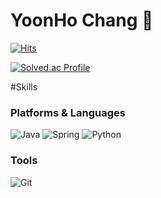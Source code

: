 # YoonHo Chang 👋


[![Hits](https://hits.seeyoufarm.com/api/count/incr/badge.svg?url=https%3A%2F%2Fgithub.com%2FYoonHo-Chang&count_bg=%2379C83D&title_bg=%23555555&icon=laravel.svg&icon_color=%23E2D502&title=hits&edge_flat=false)](https://hits.seeyoufarm.com)

[![Solved.ac Profile](http://mazassumnida.wtf/api/v2/generate_badge?boj=zkdlzkdlzlzl)](https://solved.ac/zkdlzkdlzlzl/)


#Skills

### Platforms & Languages
![Java](https://img.shields.io/badge/Java-007396.svg?&style=for-the-badge&logo=Java&logoColor=white)
![Spring](https://img.shields.io/badge/Spring-6DB33F.svg?&style=for-the-badge&logo=Spring&logoColor=white)
![Python](https://img.shields.io/badge/Python-3776AB.svg?&style=for-the-badge&logo=Python&logoColor=white)

### Tools
![Git](https://img.shields.io/badge/Git-F05032.svg?&style=for-the-badge&logo=Git&logoColor=white)

